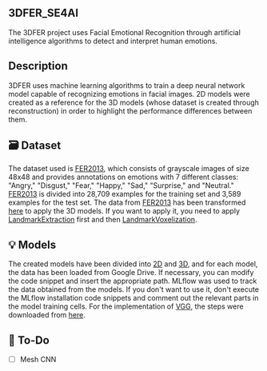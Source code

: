 ## 3DFER_SE4AI
The 3DFER project uses Facial Emotional Recognition through artificial intelligence algorithms to detect and interpret human emotions.

## Description
3DFER uses machine learning algorithms to train a deep neural network model capable of recognizing emotions in facial images. 2D models were created as a reference for the 3D models (whose dataset is created through reconstruction) in order to highlight the performance differences between them.

## 🗃 Dataset
The dataset used is [FER2013](https://www.kaggle.com/datasets/msambare/fer2013), which consists of grayscale images of size 48x48 and provides annotations on emotions with 7 different classes: "Angry," "Disgust," "Fear," "Happy," "Sad," "Surprise," and "Neutral." 
[FER2013](https://www.kaggle.com/datasets/msambare/fer2013) is divided into 28,709 examples for the training set and 3,589 examples for the test set. 
The data from  [FER2013](https://www.kaggle.com/datasets/msambare/fer2013) has been transformed [here](3DTransformation) to apply the 3D models. If you want to apply it, you need to apply [LandmarkExtraction](3DTransformation/LandmarkExtraction.ipynb) first and then [LandmarkVoxelization](3DTransformation/LandmarkVoxelization.ipynb).

## 💡 Models
The created models have been divided into [2D](models/2DModels) and [3D](models/3DModels), and for each model, the data has been loaded from Google Drive. If necessary, you can modify the code snippet and insert the appropriate path. MLflow was used to track the data obtained from the models. If you don't want to use it, don't execute the MLflow installation code snippets and comment out the relevant parts in the model training cells.
For the implementation of [VGG](models/2DModels/VGGTransferLearning.ipynb), the steps were downloaded from  [here](https://www.robots.ox.ac.uk/~albanie/pytorch-models.html).

## 🚧 To-Do
- [ ] Mesh CNN
